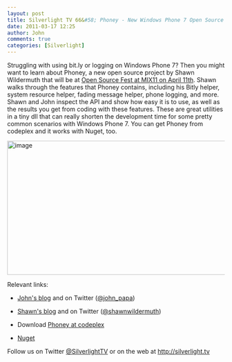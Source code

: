 ```yaml
---
layout: post
title: Silverlight TV 66&#58; Phoney - New Windows Phone 7 Open Source Project
date: 2011-03-17 12:25
author: John
comments: true
categories: [Silverlight]
---
```

<p>Struggling with using bit.ly or logging on Windows Phone 7? Then you might want to learn about Phoney, a new open source project by Shawn Wildermuth that will be at <a href="http://live.visitmix.com/OpenSourceFest">Open Source Fest at MIX11 on April 11th</a>. Shawn walks through the features that Phoney contains, including his Bitly helper, system resource helper, fading message helper, phone logging, and more. Shawn and John inspect the API and show how easy it is to use, as well as the results you get from coding with these features. These are great utilities in a tiny dll that can really shorten the development time for some pretty common scenarios with Windows Phone 7. You can get Phoney from codeplex and it works with Nuget, too.</p>
<p><a href="http://jpapa.me/sltv66"><img height="311" width="594" src="http://images.johnpapa.net/wp-content/uploads/files/media/image/Windows-Live-Writer/Silverlight-TV-66-Phoney---New-Windows-P_8420/image_3.png" alt="image" border="0" title="image" style="background-image: none; padding-left: 0px; padding-right: 0px; display: inline; padding-top: 0px; border: 0px;" /></a></p>
<p>Relevant links:</p>
<ul>
<li>
<p><a href="/">John's blog</a> and on Twitter (<a href="http://twitter.com/john_papa">@john_papa</a>)</p>
</li>
<li>
<p><a href="http://wildermuth.com">Shawn's blog</a> and on Twitter (<a href="http://twitter.com/shawnwildermuth">@shawnwildermuth</a>)</p>
</li>
<li>
<p>Download <a href="http://phoney.codeplex.com">Phoney at codeplex</a></p>
</li>
<li>
<p><a href="http://visualstudiogallery.msdn.microsoft.com/27077b70-9dad-4c64-adcf-c7cf6bc9970c/">Nuget</a></p>
</li>
</ul>
<p>Follow us on Twitter <a href="http://www.twitter.com/SilverlightTV">@SilverlightTV</a> or on the web at <a href="http://silverlight.tv/">http://silverlight.tv</a></p>

